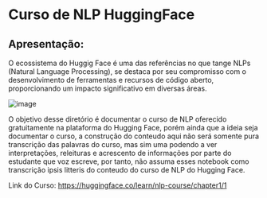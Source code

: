 # Curso de NLP HuggingFace

## Apresentação:

O ecossistema do Huggig Face é uma das referências no que tange NLPs
(Natural Language Processing), se destaca por seu compromisso com o desenvolvimento
de ferramentas e recursos de código aberto, proporcionando um impacto significativo
em diversas áreas.

![image](https://github.com/Baldros/NLP-Course-HuggingFace-/assets/114627100/68f16b6b-fe10-42f4-9b21-a52599eb2741)

O objetivo desse diretório é documentar o curso de NLP oferecido gratuitamente na
plataforma do Hugging Face, porém ainda que a ideia seja documentar o curso, a construção
do conteudo aqui não será somente pura transcrição das palavras do curso, mas sim uma
podendo a ver interpretações, releituras e acrescento de informações por parte do estudante que
voz escreve, por tanto, não assuma esses notebook como transcrição ipsis litteris do
conteudo do curso de NLP do Hugging Face.

Link do Curso:
https://huggingface.co/learn/nlp-course/chapter1/1
